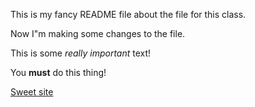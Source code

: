 This is my fancy README file about the file for this class.


Now I"m making some changes to the file.


This is some *really important* text!

You __must__ do this thing!

[Sweet site](http://www.google.com)

